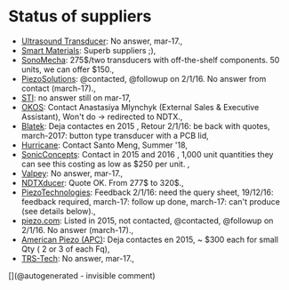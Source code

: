 # Status of suppliers


* [Ultrasound Transducer](http://www.ultrasoundtransducers.com/): No answer, mar-17., 
* [Smart Materials](http://smart-material.com): Superb suppliers ;), 
* [SonoMecha](http://www.sonomecha.com/): 275$/two transducers with off-the-shelf components. 50 units, we can offer $150., 
* [PiezoSolutions](http://www.piezosolutions.net/): @contacted, @followup on 2/1/16. No answer from contact (march-17)., 
* [STI](http://sti-ultrasound.com): no answer still on mar-17, 
* [OKOS](www.okos.com/transducers): Contact Anastasiya Mlynchyk  (External Sales & Executive Assistant), Won't do -> redirected to NDTX., 
* [Blatek](http://blatek.com): Deja contactes en 2015 , Retour 2/1/16: be back with quotes, march-2017: button type transducer with a PCB lid, 
* [Hurricane](www.chinaultrasound.com): Contact Santo Meng, Summer '18, 
* [SonicConcepts](http://www.sonicconcepts.com/): Contact in 2015 and 2016  , 1,000 unit quantities they can see this costing as low as $250 per unit.  , 
* [Valpey](www.ctsvalpey.com/): No answer, mar-17., 
* [NDTXducer](http://www.ndtxducer.com/): Quote OK. From 277$ to 320$., 
* [PiezoTechnologies](http://www.piezotechnologies.com/documents/120710-material-data-sheet.aspx): Feedback 2/1/16: need the query sheet, 19/12/16: feedback required, march-17: follow up done, march-17: can't produce (see details below)., 
* [piezo.com](http://www.piezo.com/): Listed in 2015, not contacted, @contacted, @followup on 2/1/16. No answer (march-17)., 
* [American Piezo (APC)](http://americanpiezo.com): Deja contactes en 2015, ~ $300 each for small Qty ( 2 or 3 of each Fq), 
* [TRS-Tech](http://www.trstechnologies.com/): No answer, mar-17., 



[](@autogenerated - invisible comment)